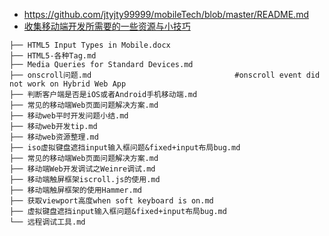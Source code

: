 - https://github.com/jtyjty99999/mobileTech/blob/master/README.md
- [收集移动端开发所需要的一些资源与小技巧](https://juejin.im/entry/57f4662e0bd1d000589cd0be)

```
├── HTML5 Input Types in Mobile.docx
├── HTML5-各种Tag.md
├── Media Queries for Standard Devices.md
├── onscroll问题.md                                #onscroll event did not work on Hybrid Web App
├── 判断客户端是否是iOS或者Android手机移动端.md
├── 常见的移动端Web页面问题解决方案.md
├── 移动web平时开发问题小结.md
├── 移动web开发tip.md
├── 移动web资源整理.md
├── iso虚拟键盘遮挡input输入框问题&fixed+input布局bug.md
├── 常见的移动端Web页面问题解决方案.md
├── 移动端Web开发调试之Weinre调试.md
├── 移动端触屏框架iscroll.js的使用.md
├── 移动端触屏框架的使用Hammer.md
├── 获取viewport高度when soft keyboard is on.md
├── 虚拟键盘遮挡input输入框问题&fixed+input布局bug.md
└── 远程调试工具.md
```
